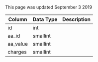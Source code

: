 This page was updated September 3 2019

| Column   | Data Type | Description |
| -------- | --------- | ----------- |
| id       | int       |             |
| aa_id    | smallint  |             |
| aa_value | smallint  |             |
| charges  | smallint  |             |